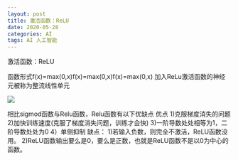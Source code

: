 ```yaml
---
layout: post
title: 激活函数：ReLU
date: 2020-05-28
categories: AI
tags: AI 人工智能
---
```


激活函数：ReLU

函数形式f(x)=max(0,x)f(x)=max(0,x)f(x)=max(0,x)
加入ReLu激活函数的神经元被称为整流线性单元




![](https://tva1.sinaimg.cn/large/007S8ZIlly1gf99llfl3kj306r05oglq.jpg)


相比sigmod函数与Relu函数，Relu函数有以下优缺点
优点
1)克服梯度消失的问题
2)加快训练速度(克服了梯度消失问题，训练才会快)
3)一阶导数处处相等为1，二阶导数处处为0
4）单侧抑制
缺点：
1)若输入负数，则完全不激活，ReLU函数没用。
2)ReLU函数输出要么是0，要么是正数，也就是ReLU函数不是以0为中心的函数。
